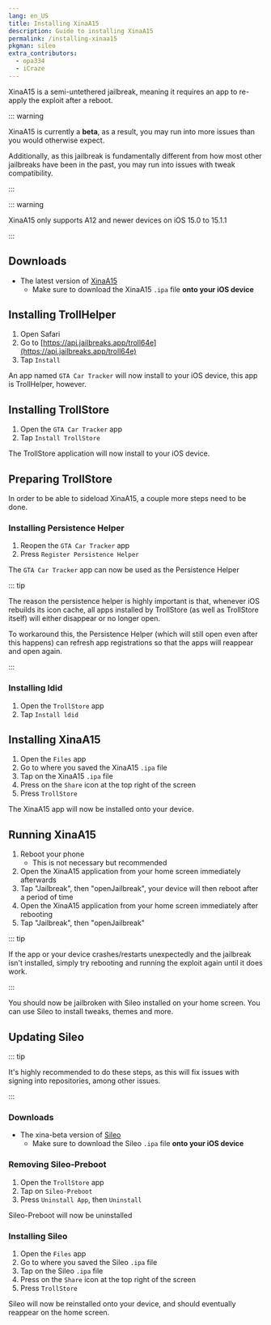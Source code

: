 ```yaml
---
lang: en_US
title: Installing XinaA15
description: Guide to installing XinaA15
permalink: /installing-xinaa15
pkgman: sileo
extra_contributors:
  - opa334
  - iCraze
---
```


XinaA15 is a <router-link to="/types-of-jailbreak/#semi-untethered-jailbreaks">semi-untethered jailbreak</router-link>, meaning it requires an app to re-apply the exploit after a reboot.

::: warning

XinaA15 is currently a **beta**, as a result, you may run into more issues than you would otherwise expect.

Additionally, as this jailbreak is fundamentally different from how most other jailbreaks have been in the past, you may run into issues with tweak compatibility.

:::

::: warning

XinaA15 only supports A12 and newer devices on iOS 15.0 to 15.1.1

:::

## Downloads

- The latest version of [XinaA15](https://github.com/jacksight/xina520_official_jailbreak)
    - Make sure to download the XinaA15 `.ipa` file **onto your iOS device**

## Installing TrollHelper

1. Open Safari
1. Go to [https://api.jailbreaks.app/troll64e](https://api.jailbreaks.app/troll64e)
1. Tap `Install`

An app named `GTA Car Tracker` will now install to your iOS device, this app is TrollHelper, however.

## Installing TrollStore

1. Open the `GTA Car Tracker` app
1. Tap `Install TrollStore`

The TrollStore application will now install to your iOS device.

## Preparing TrollStore

In order to be able to sideload XinaA15, a couple more steps need to be done.

### Installing Persistence Helper

1. Reopen the `GTA Car Tracker` app
1. Press `Register Persistence Helper`

The `GTA Car Tracker` app can now be used as the Persistence Helper

::: tip

The reason the persistence helper is highly important is that, whenever iOS rebuilds its icon cache, all apps installed by TrollStore (as well as TrollStore itself) will either disappear or no longer open.

To workaround this, the Persistence Helper (which will still open even after this happens) can refresh app registrations so that the apps will reappear and open again.

:::

### Installing ldid

1. Open the `TrollStore` app
1. Tap `Install ldid`

## Installing XinaA15

1. Open the `Files` app
1. Go to where you saved the XinaA15 `.ipa` file
1. Tap on the XinaA15 `.ipa` file
1. Press on the `Share` icon at the top right of the screen
1. Press `TrollStore`

The XinaA15 app will now be installed onto your device.

## Running XinaA15

1. Reboot your phone
    - This is not necessary but recommended
1. Open the XinaA15 application from your home screen immediately afterwards
1. Tap "Jailbreak", then "openJailbreak", your device will then reboot after a period of time
1. Open the XinaA15 application from your home screen immediately after rebooting
1. Tap "Jailbreak", then "openJailbreak"

::: tip

If the app or your device crashes/restarts unexpectedly and the jailbreak isn't installed, simply try rebooting and running the exploit again until it does work.

:::

You should now be jailbroken with Sileo installed on your home screen. You can use Sileo to install <router-link to="/faq/#what-are-tweaks">tweaks</router-link>, themes and more.

## Updating Sileo

::: tip

It's highly recommended to do these steps, as this will fix issues with signing into repositories, among other issues.

:::

### Downloads

- The xina-beta version of [Sileo](https://github.com/Sileo/Sileo/releases/tag/xina-beta)
    - Make sure to download the Sileo `.ipa` file **onto your iOS device**

### Removing Sileo-Preboot

1. Open the `TrollStore` app
1. Tap on `Sileo-Preboot`
1. Press `Uninstall App`, then `Uninstall`

Sileo-Preboot will now be uninstalled

### Installing Sileo

1. Open the `Files` app
1. Go to where you saved the Sileo `.ipa` file
1. Tap on the Sileo `.ipa` file
1. Press on the `Share` icon at the top right of the screen
1. Press `TrollStore`

Sileo will now be reinstalled onto your device, and should eventually reappear on the home screen.